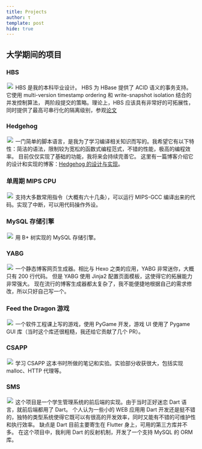 ```yaml
---
title: Projects
author: τ
template: post
hide: true
---
```


## 大学期间的项目

### HBS
<a href="https://github.com/yangtau/hbs"><img style="margin:2px" src="https://gh-card.dev/repos/yangtau/hbs.svg"></a>
HBS 是我的本科毕业设计。
HBS 为 HBase 提供了 ACID 语义的事务支持。它使用 multi-version timestamp ordering 和 write-snapshot isolation 结合的并发控制算法，
两阶段提交的策略。理论上，HBS 应该具有非常好的可拓展性，同时提供了最高可串行化的隔离级别，参观[论文](/images/undergraduate_thesis.pdf)

### Hedgehog
<a href="https://github.com/yangtau/hedgehog"><img style="margin:2px" src="https://gh-card.dev/repos/yangtau/hedgehog.svg"></a>
一门简单的脚本语言，是我为了学习编译相关知识而写的。我希望它有以下特性：简洁的语法，限制较为宽松的函数式编程范式，不错的性能，极高的编程效率。
目前仅仅实现了基础的功能，我将来会持续完善它。
这里有一篇博客介绍它的设计和实现的博客：[Hedgehog 的设计与实现](/posts/2020-07-04-design-and-implementation-of-hedgehog.html)。

### 单周期 MIPS CPU
<a href="https://github.com/yangtau/mips-cpu"><img style="margin:2px" src="https://gh-card.dev/repos/yangtau/mips-cpu.svg"></a>
支持大多数常用指令（大概有六十几条），可以运行 MIPS-GCC 编译出来的代码。实现了中断，可以用代码操作外设。

### MySQL 存储引擎
<a href="https://github.com/yangtau/example-engine"><img style="margin:2px" src="https://gh-card.dev/repos/yangtau/example-engine.svg"></a>
用 B+ 树实现的 MySQL 存储引擎。

### YABG
<a href="https://github.com/yangtau/yabg"><img style="margin:2px" src="https://gh-card.dev/repos/yangtau/yabg.svg"></a>
一个静态博客网页生成器。相比与 Hexo 之类的应用，YABG 非常迷你，大概只有 200 行代码。
但是 YABG 使用 Jinja2 配置页面模板，这使得它的拓展能力非常强大。
现在流行的博客生成器都太复杂了，我不能便捷地根据自己的需求修改，所以只好自己写一个。

### Feed the Dragon 游戏
<a href="https://github.com/yangtau/feed-the-dragon"><img style="margin:2px" src="https://gh-card.dev/repos/yangtau/feed-the-dragon.svg"></a>
一个软件工程课上写的游戏，使用 PyGame 开发，游戏 UI 使用了 Pygame GUI 库（当时这个库还很粗糙，我还给它贡献了几个 PR）。

### CSAPP
<a href="https://github.com/yangtau/csapp"><img style="margin:2px" src="https://gh-card.dev/repos/yangtau/csapp.svg"></a>
学习 CSAPP 这本书时所做的笔记和实验。实验部分收获很大，包括实现 malloc、HTTP 代理等。

### SMS
<a href="https://github.com/yangtau/SMS"><img style="margin:2px" src="https://gh-card.dev/repos/yangtau/SMS.svg"></a>
这个项目是一个学生管理系统的前后端的实现。由于当时正好迷恋 Dart 语言，就前后端都用了 Dart。
个人认为一些小的 WEB 应用用 Dart 开发还是挺不错的，独特的类型系统使得它既可以有很高的开发效率，同时又能有不错的可维护性和执行效率。
缺点是 Dart 目前主要寄生在 Flutter 身上，可用的第三方库并不多。
在这个项目中，我利用 Dart 的反射机制，开发了一个支持 MySQL 的 ORM 库。
